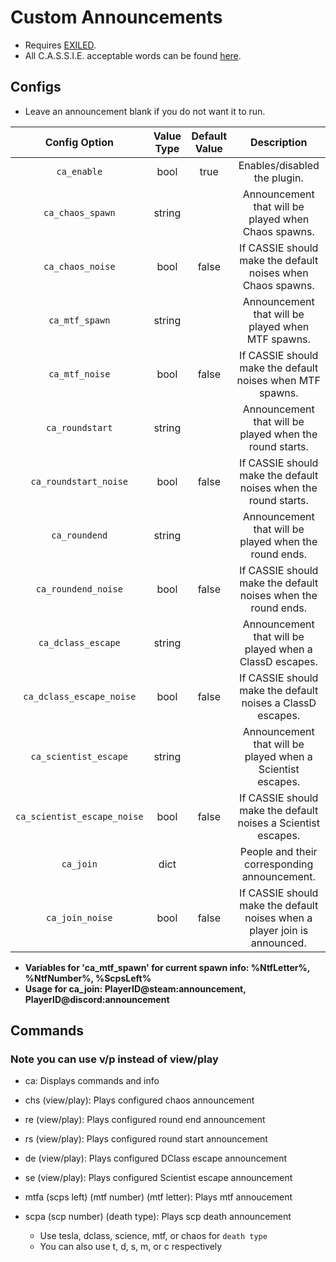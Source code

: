 # Custom Announcements
- Requires [EXILED](https://github.com/galaxy119/EXILED/).
- All C.A.S.S.I.E. acceptable words can be found [here](https://pastebin.com/rpMuRYNn).

## Configs
- Leave an announcement blank if you do not want it to run.

| Config Option | Value Type | Default Value | Description |
|:------------------------:|:----------:|:-------------:|:------------------------------------------:|
| `ca_enable` | bool | true | Enables/disabled the plugin. |
| `ca_chaos_spawn` | string |  | Announcement that will be played when Chaos spawns. |
| `ca_chaos_noise` | bool | false | If CASSIE should make the default noises when Chaos spawns. |
| `ca_mtf_spawn` | string |  | Announcement that will be played when MTF spawns. |
| `ca_mtf_noise` | bool | false | If CASSIE should make the default noises when MTF spawns. |
| `ca_roundstart` | string |  | Announcement that will be played when the round starts. |
| `ca_roundstart_noise` | bool | false | If CASSIE should make the default noises when the round starts. |
| `ca_roundend` | string |  | Announcement that will be played when the round ends. |
| `ca_roundend_noise` | bool | false | If CASSIE should make the default noises when the round ends. |
| `ca_dclass_escape` | string |  | Announcement that will be played when a ClassD escapes. |
| `ca_dclass_escape_noise` | bool | false | If CASSIE should make the default noises a ClassD escapes. |
| `ca_scientist_escape` | string |  | Announcement that will be played when a Scientist escapes. |
| `ca_scientist_escape_noise` | bool | false | If CASSIE should make the default noises a Scientist escapes. |
| `ca_join` | dict |  | People and their corresponding announcement. |
| `ca_join_noise` | bool | false | If CASSIE should make the default noises when a player join is announced. |

- __Variables for 'ca_mtf_spawn' for current spawn info: %NtfLetter%, %NtfNumber%, %ScpsLeft%__
- __Usage for ca_join: PlayerID@steam:announcement, PlayerID@discord:announcement__

## Commands
### Note you can use v/p instead of view/play
- ca: Displays commands and info

- chs (view/play): Plays configured chaos announcement

- re (view/play): Plays configured round end announcement

- rs (view/play): Plays configured round start announcement

- de (view/play): Plays configured DClass escape announcement

- se (view/play): Plays configured Scientist escape announcement

- mtfa (scps left) (mtf number) (mtf letter): Plays mtf annoucement

- scpa (scp number) (death type): Plays scp death announcement
    - Use tesla, dclass, science, mtf, or chaos for `death type`
    - You can also use t, d, s, m, or c respectively
